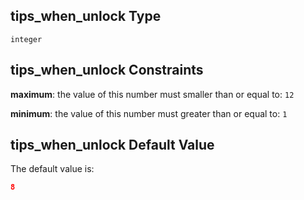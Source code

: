 ## tips_when_unlock Type

`integer`

## tips_when_unlock Constraints

**maximum**: the value of this number must smaller than or equal to: `12`

**minimum**: the value of this number must greater than or equal to: `1`

## tips_when_unlock Default Value

The default value is:

```json
8
```
